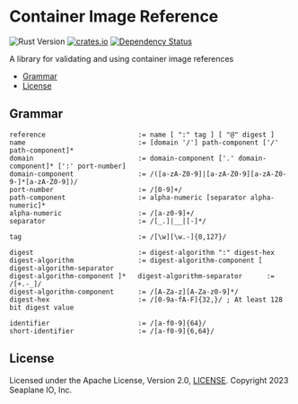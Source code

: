 # Container Image Reference

![Rust Version][rustc-image]
[![crates.io][crate-image]][crate-link]
[![Dependency Status][deps-image]][deps-link]

A library for validating and using container image references

<!-- vim-markdown-toc GFM -->

* [Grammar](#grammar)
* [License](#license)

<!-- vim-markdown-toc -->

## Grammar

```
reference                       := name [ ":" tag ] [ "@" digest ]
name                            := [domain '/'] path-component ['/' path-component]*
domain                          := domain-component ['.' domain-component]* [':' port-number]
domain-component                := /([a-zA-Z0-9]|[a-zA-Z0-9][a-zA-Z0-9-]*[a-zA-Z0-9])/
port-number                     := /[0-9]+/
path-component                  := alpha-numeric [separator alpha-numeric]*
alpha-numeric                   := /[a-z0-9]+/
separator                       := /[_.]|__|[-]*/

tag                             := /[\w][\w.-]{0,127}/

digest                          := digest-algorithm ":" digest-hex
digest-algorithm                := digest-algorithm-component [ digest-algorithm-separator
digest-algorithm-component ]* 	digest-algorithm-separator      := /[+.-_]/
digest-algorithm-component      := /[A-Za-z][A-Za-z0-9]*/
digest-hex                      := /[0-9a-fA-F]{32,}/ ; At least 128 bit digest value

identifier                      := /[a-f0-9]{64}/
short-identifier                := /[a-f0-9]{6,64}/
```

## License

Licensed under the Apache License, Version 2.0, [LICENSE]. Copyright 2023 Seaplane IO, Inc.

[//]: # (badges)

[crate-image]: https://img.shields.io/crates/v/container-image-ref.svg
[crate-link]: https://crates.io/crates/container-image-ref
[deps-image]: https://deps.rs/repo/github/seaplane-io/seaplane/status.svg
[deps-link]: https://deps.rs/crate/container-image-ref
[rustc-image]: https://img.shields.io/badge/rustc-1.60+-blue.svg

[//]: # (Links)

[LICENSE]: https://github.com/seaplane-io/seaplane/blob/main/LICENSE
